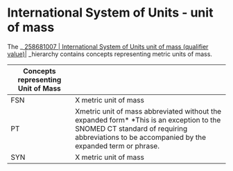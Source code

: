 # International System of Units - unit of mass

The _[ 258681007 | International System of Units unit of mass (qualifier value)|](http://snomed.info/id/258681007 "258681007 | International System of Units unit of mass \(qualifier value\) |") _hierarchy contains concepts representing metric units of mass.

  

| Concepts representing Unit of Mass |   |
|---|---|
| FSN | X metric unit of mass |
| PT | Xmetric unit of mass abbreviated without the expanded form* *This is an exception to the SNOMED CT standard of requiring abbreviations to be accompanied by the expanded term or phrase. |
| SYN | X metric unit of mass |

